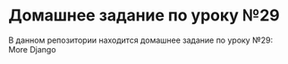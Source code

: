 # Домашнее задание по уроку №29

В данном репозитории находится домашнее задание по уроку №29: More Django
